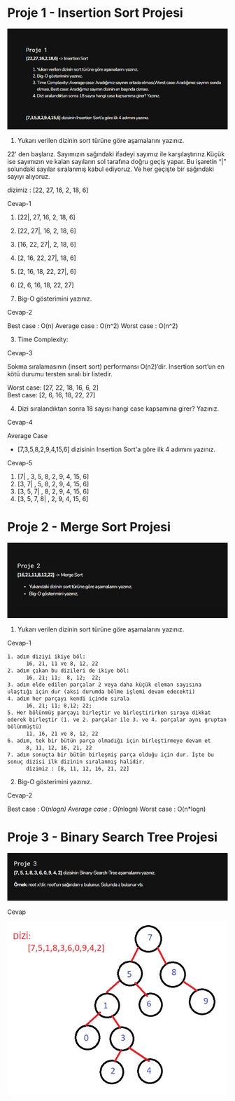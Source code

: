 # Proje 1 - Insertion Sort Projesi

![Proje Soruları](img/insert.png)

1. Yukarı verilen dizinin sort türüne göre aşamalarını yazınız.

 22' den başlarız. Sayımızın sağındaki ifadeyi sayımız ile karşılaştırırız.Küçük ise sayımızın ve kalan sayıların sol tarafına doğru geçiş yapar.
 Bu işaretin “|” solundaki sayılar sıralanmış kabul ediyoruz. Ve her geçişte bir sağındaki sayıyı alıyoruz.

 dizimiz : [22, 27, 16, 2, 18, 6] 

Cevap-1

   1. [22|, 27, 16, 2, 18, 6] 
   2. [22, 27|, 16, 2, 18, 6]
   3. [16, 22, 27|, 2, 18, 6] 
   4. [2, 16, 22, 27|, 18, 6] 
   5. [2, 16, 18, 22, 27|, 6] 
   6. [2, 6, 16, 18, 22, 27] 

2. Big-O gösterimini yazınız.
 
Cevap-2

  Best case    : O(n)
  Average case : O(n^2)
  Worst case   : O(n^2)

3. Time Complexity: 

Cevap-3

Sokma sıralamasının (insert sort) performansı O(n2)’dir. Insertion sort’un en kötü durumu tersten sıralı bir listedir. 

  Worst case: [27, 22, 18, 16, 6, 2]  
  Best case: [2, 6, 16, 18, 22, 27]

4. Dizi sıralandıktan sonra 18 sayısı hangi case kapsamına girer? Yazınız.

Cevap-4

 Average Case

* [7,3,5,8,2,9,4,15,6] dizisinin Insertion Sort'a göre ilk 4 adımını yazınız.

Cevap-5 

  1. [7| , 3, 5, 8, 2, 9, 4, 15, 6]
  2. [3, 7| , 5, 8, 2, 9, 4, 15, 6]
  3. [3, 5, 7| , 8, 2, 9, 4, 15, 6]
  4. [3, 5, 7, 8| , 2, 9, 4, 15, 6]


  # Proje 2 - Merge Sort Projesi

  ![Merge Sort Projesi](img/merge.png)

  1. Yukarı verilen dizinin sort türüne göre aşamalarını yazınız.

  Cevap-1 

    1. adım diziyi ikiye böl:
          16, 21, 11 ve 8, 12, 22
    2. adım çıkan bu dizileri de ikiye böl:
          16, 21; 11;  8, 12;  22;
    3. adım elde edilen parçalar 2 veya daha küçük eleman sayısına ulaştığı için dur (aksi durumda bölme işlemi devam edecekti)
    4. adım her parçayı kendi içinde sırala
          16, 21; 11; 8,12; 22;
    5. Her bölünmüş parçayı birleştir ve birleştirirken sıraya dikkat ederek birleştir (1. ve 2. parçalar ile 3. ve 4. parçalar aynı gruptan bölünmüştü)
          11, 16, 21 ve 8, 12, 22
    6. adım, tek bir bütün parça olmadığı için birleştirmeye devam et
          8, 11, 12, 16, 21, 22
    7. adım sonuçta bir bütün birleşmiş parça olduğu için dur. İşte bu sonuç dizisi ilk dizinin sıralanmış halidir.
          dizimiz : [8, 11, 12, 16, 21, 22] 


2. Big-O gösterimini yazınız.

Cevap-2 

  Best case    : O(n*logn)
  Average case : O(n*logn)
  Worst case   : O(n*logn)

 # Proje 3 - Binary Search Tree Projesi 
 ![Binary Search Tree Sorular](img/bsTree.png)

 Cevap

 ![Binary Search Tree Cevap](img/tree.png)



